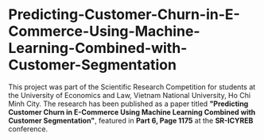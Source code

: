 # Predicting-Customer-Churn-in-E-Commerce-Using-Machine-Learning-Combined-with-Customer-Segmentation
This project was part of the Scientific Research Competition for students at the University of Economics and Law, Vietnam National University, Ho Chi Minh City. The research has been published as a paper titled **"Predicting Customer Churn in E-Commerce Using Machine Learning Combined with Customer Segmentation"**, featured in **Part 6, Page 1175** at the **SR-ICYREB** conference.
